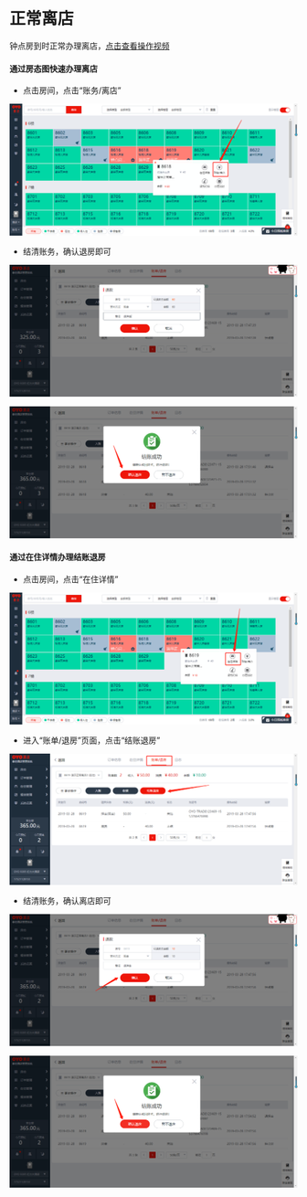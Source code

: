 # 正常离店

钟点房到时正常办理离店，[点击查看操作视频](http://crs-pms-vidio.oss-cn-beijing.aliyuncs.com/%E9%92%9F%E7%82%B9%E6%88%BF%E9%80%80%E6%88%BF.mp4)

#### 通过房态图快速办理离店

* 点击房间，点击“账务/离店”

![](../../../.gitbook/assets/image%20%28218%29.png)

* 结清账务，确认退房即可

![](../../../.gitbook/assets/image%20%28655%29.png)

![](../../../.gitbook/assets/image%20%28520%29.png)

#### 通过在住详情办理结账退房

* 点击房间，点击“在住详情”

![](../../../.gitbook/assets/image%20%28508%29.png)

* 进入“账单/退房”页面，点击“结账退房”

![](../../../.gitbook/assets/image%20%28580%29.png)

* 结清账务，确认离店即可

![](../../../.gitbook/assets/image%20%2820%29.png)

![](../../../.gitbook/assets/image%20%28514%29.png)





